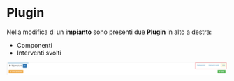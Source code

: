 # Plugin

Nella modifica di un **impianto** sono presenti due **Plugin** in alto a destra:

* Componenti 
* Interventi svolti

![Screenshot plugin ](../../../../.gitbook/assets/pluginmyimpianti.PNG)






